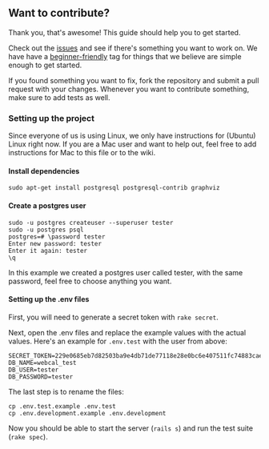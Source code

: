 ## Want to contribute?
Thank you, that's awesome! This guide should help you to get started.


Check out the [issues](https://github.com/BatchZero/webcal/issues) and see if there's something you want to work on. We have have a [beginner-friendly](https://github.com/BatchZero/webcal/issues?labels=beginner-friendly&page=1&state=open) tag for things that we believe are simple enough to get started.

If you found something you want to fix, fork the repository and submit a pull request with your changes.
Whenever you want to contribute something, make sure to add tests as well.

### Setting up the project
Since everyone of us is using Linux, we only have instructions for (Ubuntu) Linux right now. If you are a Mac user and want to help out, feel free to add instructions for Mac to this file or to the wiki.

#### Install dependencies

    sudo apt-get install postgresql postgresql-contrib graphviz

#### Create a postgres user

    sudo -u postgres createuser --superuser tester
    sudo -u postgres psql
    postgres=# \password tester
    Enter new password: tester
    Enter it again: tester
    \q

In this example we created a postgres user called tester, with the same password, feel free to choose anything you want.

#### Setting up the .env files

First, you will need to generate a secret token with `rake secret`.

Next, open the .env files and replace the example values with the actual values. Here's an example for `.env.test` with the user from above:

    SECRET_TOKEN=229e0685eb7d82503ba9e4db71de77118e28e0bc6e407511fc74883cae9f239....
    DB_NAME=webcal_test
    DB_USER=tester
    DB_PASSWORD=tester

The last step is to rename the files:

    cp .env.test.example .env.test
    cp .env.development.example .env.development

Now you should be able to start the server (`rails s`) and run the test suite (`rake spec`).
